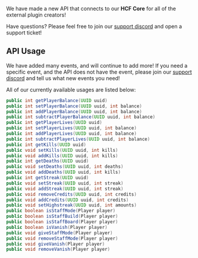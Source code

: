 We have made a new API that connects to our **HCF Core** for
all of the external plugin creators!

Have questions? Please feel free to join our [support discord](https://discord.gg/tpkFXMwCG7) and
open a support ticket!

## API Usage
We have added many events, and will continue to add more!
If you need a specific event, and the API does not have the event, please join our [support discord](https://discord.gg/tpkFXMwCG7)
and tell us what new events you need!

All of our currently available usages are listed below:
```Java
public int getPlayerBalance(UUID uuid)
public int setPlayerBalance(UUID uuid, int balance)
public int addPlayerBalance(UUID uuid, int balance)
public int subtractPlayerBalance(UUID uuid, int balance)
public int getPlayerLives(UUID uuid)
public int setPlayerLives(UUID uuid, int balance)
public int addPlayerLives(UUID uuid, int balance)
public int subtractPlayerLives(UUID uuid, int balance)
public int getKills(UUID uuid)
public void setKills(UUID uuid, int kills)
public void addKills(UUID uuid, int kills)
public int getDeaths(UUID uuid)
public void setDeaths(UUID uuid, int deaths)
public void addDeaths(UUID uuid, int kills)
public int getStreak(UUID uuid)
public void setStreak(UUID uuid, int streak)
public void addStreak(UUID uuid, int streak)
public void removeCredits(UUID uuid, int credits)
public void addCredits(UUID uuid, int credits)
public void setHighstreak(UUID uuid, int amounts)
public boolean isStaffMode(Player player)
public boolean isStaffBuild(Player player)
public boolean isStaffBoard(Player player)
public boolean isVanish(Player player)
public void giveStaffMode(Player player)
public void removeStaffMode(Player player)
public void giveVanish(Player player)
public void removeVanish(Player player)
```
